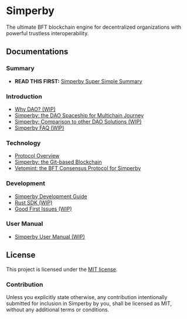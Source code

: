 # Simperby

The ultimate BFT blockchain engine for decentralized organizations with powerful
trustless interoperability.

## Documentations

### Summary

- **READ THIS FIRST:** [Simperby Super Simple Summary](docs/ssss.md)

### Introduction

- [Why DAO? (WIP)](docs/dao.md)
- [Simperby: the DAO Spaceship for Multichain Journey](docs/multichain.md)
- [Simperby: Comparison to other DAO Solutions (WIP)](docs/comparison.md)
- [Simperby FAQ (WIP)](docs/faq.md)

### Technology

- [Protocol Overview](docs/protocol_overview.md)
- [Simperby: the Git-based Blockchain](docs/git.md)
- [Vetomint: the BFT Consensus Protocol for Simperby](docs/vetomint.md)

### Development

- [Simperby Development Guide](docs/dev.md)
- [Rust SDK (WIP)](./README.md)
- [Good First Issues (WIP)](./README.md)

### User Manual

- [Simperby User Manual (WIP)](docs/manual.md)

## License

This project is licensed under the [MIT license](./LICENSE).

### Contribution

Unless you explicitly state otherwise, any contribution intentionally submitted
for inclusion in Simperby by you, shall be licensed as MIT, without any
additional terms or conditions.
